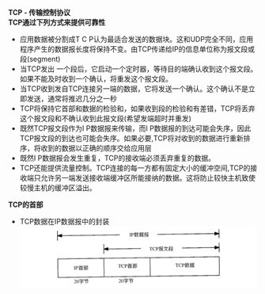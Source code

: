 **TCP - 传输控制协议**  
**TCP通过下列方式来提供可靠性**

* 应用数据被分割成T C P认为最适合发送的数据块。这和UDP完全不同，应用程序产生的数据报长度将保持不变。由TCP传递给IP的信息单位称为报文段或段\(segment\)
* 当TCP发出 一个段后，它启动一个定时器，等待目的端确认收到这个报文段。如果不能及时收到一个确认，将重发这个报文段。
* 当TCP收到发自TCP连接另一端的数据，它将发送一个确认。这个确认不是立即发送，通常将推迟几分之一秒
* TCP将保持它首部和数据的检验和，如果收到段的检验和有差错，TCP将丢弃这个报文段和不确认收到此报文段\(希望发端超时并重发\)
* 既然TCP报文段作为I P数据报来传输，而I P数据报的到达可能会失序，因此TCP报文段的到达也可能会失序。如果必要,TCP将对收到的数据进行重新排序，将收到的数据以正确的顺序交给应用层
* 既然I P数据报会发生重复，TCP的接收端必须丢弃重复的数据。
* TCP还能提供流量控制。TCP连接的每一方都有固定大小的缓冲空间,TCP的接收端只允许另一端发送接收端缓冲区所能接纳的数据。这将防止较快主机致使较慢主机的缓冲区溢出。  



**TCP的首部**  


* TCP数据在IP数据报中的封装  
  ![](/tcp_ip/images/tcp01.jpeg)



